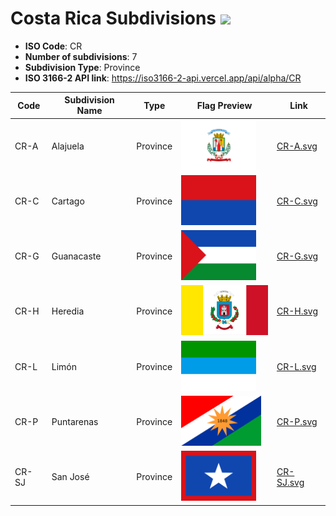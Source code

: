 # Costa Rica Subdivisions ![](https://flagcdn.com/h40/cr.png)

- **ISO Code**: CR
- **Number of subdivisions**: 7
- **Subdivision Type**: Province
- **ISO 3166-2 API link**: https://iso3166-2-api.vercel.app/api/alpha/CR

| Code  | Subdivision Name         | Type | Flag Preview | Link |
|-------|--------------------------|--------------| -------------- |----------|
| CR-A | Alajuela | Province | <img src='https://raw.githubusercontent.com/amckenna41/iso3166-flags/main/iso3166-2-flags/CR/CR-A.svg' height='80'> | [CR-A.svg](https://raw.githubusercontent.com/amckenna41/iso3166-flags/main/iso3166-2-flags/CR/CR-A.svg) |
| CR-C | Cartago | Province | <img src='https://raw.githubusercontent.com/amckenna41/iso3166-flags/main/iso3166-2-flags/CR/CR-C.svg' height='80'> | [CR-C.svg](https://raw.githubusercontent.com/amckenna41/iso3166-flags/main/iso3166-2-flags/CR/CR-C.svg) |
| CR-G | Guanacaste | Province | <img src='https://raw.githubusercontent.com/amckenna41/iso3166-flags/main/iso3166-2-flags/CR/CR-G.svg' height='80'> | [CR-G.svg](https://raw.githubusercontent.com/amckenna41/iso3166-flags/main/iso3166-2-flags/CR/CR-G.svg) |
| CR-H | Heredia | Province | <img src='https://raw.githubusercontent.com/amckenna41/iso3166-flags/main/iso3166-2-flags/CR/CR-H.svg' height='80'> | [CR-H.svg](https://raw.githubusercontent.com/amckenna41/iso3166-flags/main/iso3166-2-flags/CR/CR-H.svg) |
| CR-L | Limón | Province | <img src='https://raw.githubusercontent.com/amckenna41/iso3166-flags/main/iso3166-2-flags/CR/CR-L.svg' height='80'> | [CR-L.svg](https://raw.githubusercontent.com/amckenna41/iso3166-flags/main/iso3166-2-flags/CR/CR-L.svg) |
| CR-P | Puntarenas | Province | <img src='https://raw.githubusercontent.com/amckenna41/iso3166-flags/main/iso3166-2-flags/CR/CR-P.svg' height='80'> | [CR-P.svg](https://raw.githubusercontent.com/amckenna41/iso3166-flags/main/iso3166-2-flags/CR/CR-P.svg) |
| CR-SJ | San José | Province | <img src='https://raw.githubusercontent.com/amckenna41/iso3166-flags/main/iso3166-2-flags/CR/CR-SJ.svg' height='80'> | [CR-SJ.svg](https://raw.githubusercontent.com/amckenna41/iso3166-flags/main/iso3166-2-flags/CR/CR-SJ.svg) |
